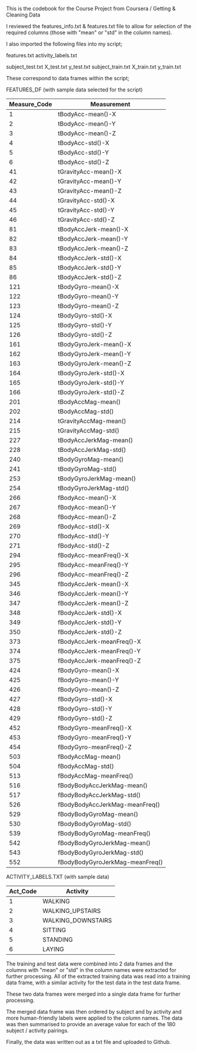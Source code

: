 This is the codebook for the Course Project from Coursera / Getting & Cleaning Data

I reviewed the features_info.txt & features.txt file to allow for selection of 
the required columns (those with "mean" or "std" in the column names).

I also imported the following files into my script;

features.txt
activity_labels.txt

subject_test.txt
X_test.txt
y_test.txt
subject_train.txt
X_train.txt
y_train.txt

These correspond to data frames within the script;

FEATURES_DF (with sample data selected for the script)

Measure_Code |	Measurement                      |
-------------|-----------------------------------|
1	           |  tBodyAcc-mean()-X                |
2	           |	tBodyAcc-mean()-Y                |
3	           |	tBodyAcc-mean()-Z                |
4	           |	tBodyAcc-std()-X                 |
5	           |	tBodyAcc-std()-Y                 |
6	           |	tBodyAcc-std()-Z                 |
41	         |  tGravityAcc-mean()-X             |
42	         |	tGravityAcc-mean()-Y             |
43           |	tGravityAcc-mean()-Z             |
44           |  tGravityAcc-std()-X              |
45           |  tGravityAcc-std()-Y              |
46           |  tGravityAcc-std()-Z              |
81           |  tBodyAccJerk-mean()-X            |
82           |  tBodyAccJerk-mean()-Y            |
83           |  tBodyAccJerk-mean()-Z            |
84           |  tBodyAccJerk-std()-X             |
85           |  tBodyAccJerk-std()-Y             |
86           |  tBodyAccJerk-std()-Z             |
121          |  tBodyGyro-mean()-X               |
122          |  tBodyGyro-mean()-Y               |
123          |  tBodyGyro-mean()-Z               |
124          |  tBodyGyro-std()-X                |
125          |  tBodyGyro-std()-Y                |
126          |  tBodyGyro-std()-Z                |
161          |  tBodyGyroJerk-mean()-X           |
162          |  tBodyGyroJerk-mean()-Y           |
163          |  tBodyGyroJerk-mean()-Z           |
164          |  tBodyGyroJerk-std()-X            |
165          |  tBodyGyroJerk-std()-Y            |
166          |  tBodyGyroJerk-std()-Z            |
201          |  tBodyAccMag-mean()               |
202          |  tBodyAccMag-std()                |
214          |  tGravityAccMag-mean()            |
215          |  tGravityAccMag-std()             |
227          |  tBodyAccJerkMag-mean()           |
228          |  tBodyAccJerkMag-std()            |
240          |  tBodyGyroMag-mean()              |
241          |  tBodyGyroMag-std()               |
253          |  tBodyGyroJerkMag-mean()          |
254          |  tBodyGyroJerkMag-std()           |
266          |  fBodyAcc-mean()-X                |
267          |  fBodyAcc-mean()-Y                |
268          |  fBodyAcc-mean()-Z                |
269          |  fBodyAcc-std()-X                 |
270          |  fBodyAcc-std()-Y                 |
271          |  fBodyAcc-std()-Z                 |
294          |  fBodyAcc-meanFreq()-X            |
295          |  fBodyAcc-meanFreq()-Y            |
296          |  fBodyAcc-meanFreq()-Z            |
345          |  fBodyAccJerk-mean()-X            |
346          |  fBodyAccJerk-mean()-Y            |
347          |  fBodyAccJerk-mean()-Z            |
348          |  fBodyAccJerk-std()-X             |
349          |  fBodyAccJerk-std()-Y             |
350          |  fBodyAccJerk-std()-Z             |
373          |  fBodyAccJerk-meanFreq()-X        |
374          |  fBodyAccJerk-meanFreq()-Y        |
375          |  fBodyAccJerk-meanFreq()-Z        |
424          |  fBodyGyro-mean()-X               |
425          |  fBodyGyro-mean()-Y               |
426          |  fBodyGyro-mean()-Z               |
427          |  fBodyGyro-std()-X                |
428          |  fBodyGyro-std()-Y                |
429          |  fBodyGyro-std()-Z                |
452          |  fBodyGyro-meanFreq()-X           |
453          |  fBodyGyro-meanFreq()-Y           |
454          |  fBodyGyro-meanFreq()-Z           |
503          |  fBodyAccMag-mean()               |
504          |  fBodyAccMag-std()                |
513          |  fBodyAccMag-meanFreq()           |
516          |  fBodyBodyAccJerkMag-mean()       |
517          |  fBodyBodyAccJerkMag-std()        |
526          |  fBodyBodyAccJerkMag-meanFreq()   |
529          |  fBodyBodyGyroMag-mean()          |
530          |  fBodyBodyGyroMag-std()           |
539          |  fBodyBodyGyroMag-meanFreq()      |
542          |  fBodyBodyGyroJerkMag-mean()      |
543          |  fBodyBodyGyroJerkMag-std()       |
552          |  fBodyBodyGyroJerkMag-meanFreq()  |



ACTIVITY_LABELS.TXT (with sample data)

Act_Code	   |   Activity           |
-------------|----------------------|
1	           |   WALKING            |
2		         |   WALKING_UPSTAIRS   |
3	           |   WALKING_DOWNSTAIRS |
4	           |   SITTING            |
5	           |   STANDING           |
6	           |   LAYING             |


The training and test data were combined into 2 data frames and the columns with "mean" or "std" in the column names were extracted for further processing. All of the extracted training data was read into a training data frame, with a similar activity for the test data in the test data frame.

These two data frames were merged into a single data frame for further processing.

The merged data frame was then ordered by subject and by activity and more human-friendly labels were applied to the column names.
The data was then summarised to provide an average value for each of the 180 subject / activity pairings.

Finally, the data was written out as a txt file and uploaded to Github.
